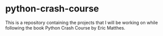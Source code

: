 # python-crash-course
This is a repository containing the projects that I will be working on while following the book Python Crash Course by Eric Matthes.
